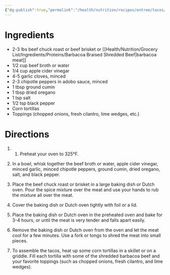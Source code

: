 ```yaml
---
{"dg-publish":true,"permalink":"/health/nutrition/recipes/entree/tacos/barbacoa-taco/","tags":["cookmate"],"created":"","updated":""}
---
```




# Ingredients

-   2-3 lbs beef chuck roast or beef brisket or [[Health/Nutrition/Grocery List/Ingredients/Proteins/Barbacoa Braised Shredded Beef\|barbacoa meat]]
-   1/2 cup beef broth or water
-   1/4 cup apple cider vinegar
-   4-5 garlic cloves, minced
-   2-3 chipotle peppers in adobo sauce, minced
-   1 tbsp ground cumin
-   1 tbsp dried oregano
-   1 tsp salt
-   1/2 tsp black pepper
-   Corn tortillas
-   Toppings (chopped onions, fresh cilantro, lime wedges, etc.)

# Directions

1) 1.  Preheat your oven to 325°F.
    
2)  In a bowl, whisk together the beef broth or water, apple cider vinegar, minced garlic, minced chipotle peppers, ground cumin, dried oregano, salt, and black pepper.
    
3)  Place the beef chuck roast or brisket in a large baking dish or Dutch oven. Pour the spice mixture over the meat and use your hands to rub the mixture all over the meat.
    
4)  Cover the baking dish or Dutch oven tightly with foil or a lid.
    
5)  Place the baking dish or Dutch oven in the preheated oven and bake for 3-4 hours, or until the meat is very tender and falls apart easily.
    
6)  Remove the baking dish or Dutch oven from the oven and let the meat cool for a few minutes. Use a fork or tongs to shred the meat into small pieces.
    
7)  To assemble the tacos, heat up some corn tortillas in a skillet or on a griddle. Fill each tortilla with some of the shredded barbacoa beef and your favorite toppings (such as chopped onions, fresh cilantro, and lime wedges).